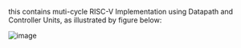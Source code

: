 this contains muti-cycle RISC-V Implementation using Datapath and Controller Units, as illustrated by figure below:

![image](https://user-images.githubusercontent.com/66377193/126812762-b0935665-7405-4339-8d08-81efa108f921.png)
